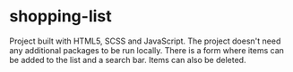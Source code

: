 # shopping-list

Project built with HTML5, SCSS and JavaScript. The project doesn't need any additional packages to be run locally.
There is a form where items can be added to the list and a search bar. Items can also be deleted.   
